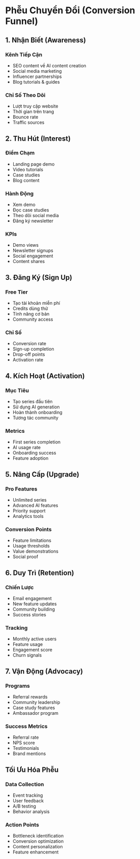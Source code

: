 # Phễu Chuyển Đổi (Conversion Funnel)

## 1. Nhận Biết (Awareness)

### Kênh Tiếp Cận

- SEO content về AI content creation
- Social media marketing
- Influencer partnerships
- Blog tutorials & guides

### Chỉ Số Theo Dõi

- Lượt truy cập website
- Thời gian trên trang
- Bounce rate
- Traffic sources

## 2. Thu Hút (Interest)

### Điểm Chạm

- Landing page demo
- Video tutorials
- Case studies
- Blog content

### Hành Động

- Xem demo
- Đọc case studies
- Theo dõi social media
- Đăng ký newsletter

### KPIs

- Demo views
- Newsletter signups
- Social engagement
- Content shares

## 3. Đăng Ký (Sign Up)

### Free Tier

- Tạo tài khoản miễn phí
- Credits dùng thử
- Tính năng cơ bản
- Community access

### Chỉ Số

- Conversion rate
- Sign-up completion
- Drop-off points
- Activation rate

## 4. Kích Hoạt (Activation)

### Mục Tiêu

- Tạo series đầu tiên
- Sử dụng AI generation
- Hoàn thành onboarding
- Tương tác community

### Metrics

- First series completion
- AI usage rate
- Onboarding success
- Feature adoption

## 5. Nâng Cấp (Upgrade)

### Pro Features

- Unlimited series
- Advanced AI features
- Priority support
- Analytics tools

### Conversion Points

- Feature limitations
- Usage thresholds
- Value demonstrations
- Social proof

## 6. Duy Trì (Retention)

### Chiến Lược

- Email engagement
- New feature updates
- Community building
- Success stories

### Tracking

- Monthly active users
- Feature usage
- Engagement score
- Churn signals

## 7. Vận Động (Advocacy)

### Programs

- Referral rewards
- Community leadership
- Case study features
- Ambassador program

### Success Metrics

- Referral rate
- NPS score
- Testimonials
- Brand mentions

## Tối Ưu Hóa Phễu

### Data Collection

- Event tracking
- User feedback
- A/B testing
- Behavior analysis

### Action Points

- Bottleneck identification
- Conversion optimization
- Content personalization
- Feature enhancement
